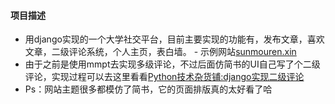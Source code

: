 #### 项目描述
- 用django实现的一个大学社交平台，目前主要实现的功能有，发布文章，喜欢文章，二级评论系统，个人主页，表白墙。
- 示例网站[sunmouren.xin](http://www.sunmouren.xin)
- 由于之前是使用mmpt去实现多级评论，不过后面仿简书的UI自己写了个二级评论，实现过程可以去这里看看[Python技术杂货铺:django实现二级评论](http://mp.weixin.qq.com/s/aNk0wJXWLpAy56foyU-fvw)
- Ps：网站主题很多都模仿了简书，它的页面排版真的太好看了哈
